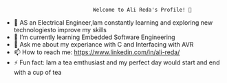                           
                                 Welcome to Ali Reda's Profile! 👋

- 🔭 AS an Electrical Engineer,Iam constantly learning and exploring new technologiesto improve my skills
- 🌱 I’m currently learning Embedded Software Engineering
- 💬 Ask me about my experiance with C and Interfacing with AVR 
- 📫 How to reach me: https://www.linkedin.com/in/ali-reda/
- ⚡ Fun fact: Iam a tea emthusiast and my perfect day would start and end with a cup of tea

